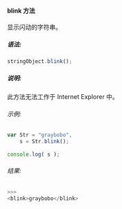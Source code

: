 #### blink 方法

  显示闪动的字符串。

##### 语法:

  ```javascript
  stringObject.blink();
  ```

##### 说明:

  此方法无法工作于 Internet Explorer 中。

###### 示例:

  ```javascript
  var Str = "graybobo",
      s = Str.blink();
	  
  console.log( s );
  ```

###### 结果:

  ```javascript
  >>>
  <blink>graybobo</blink>
  ```
